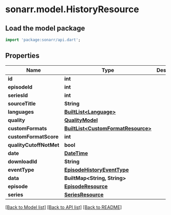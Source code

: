 # sonarr.model.HistoryResource

## Load the model package
```dart
import 'package:sonarr/api.dart';
```

## Properties
Name | Type | Description | Notes
------------ | ------------- | ------------- | -------------
**id** | **int** |  | [optional] 
**episodeId** | **int** |  | [optional] 
**seriesId** | **int** |  | [optional] 
**sourceTitle** | **String** |  | [optional] 
**languages** | [**BuiltList&lt;Language&gt;**](Language.md) |  | [optional] 
**quality** | [**QualityModel**](QualityModel.md) |  | [optional] 
**customFormats** | [**BuiltList&lt;CustomFormatResource&gt;**](CustomFormatResource.md) |  | [optional] 
**customFormatScore** | **int** |  | [optional] 
**qualityCutoffNotMet** | **bool** |  | [optional] 
**date** | [**DateTime**](DateTime.md) |  | [optional] 
**downloadId** | **String** |  | [optional] 
**eventType** | [**EpisodeHistoryEventType**](EpisodeHistoryEventType.md) |  | [optional] 
**data** | **BuiltMap&lt;String, String&gt;** |  | [optional] 
**episode** | [**EpisodeResource**](EpisodeResource.md) |  | [optional] 
**series** | [**SeriesResource**](SeriesResource.md) |  | [optional] 

[[Back to Model list]](../README.md#documentation-for-models) [[Back to API list]](../README.md#documentation-for-api-endpoints) [[Back to README]](../README.md)


